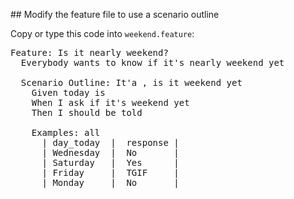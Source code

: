 ## Modify the feature file to use a scenario outline 

Copy or type this code into `weekend.feature`:

<pre class="file" data-filename="weekend.feature" data-target="replace">
Feature: Is it nearly weekend?
  Everybody wants to know if it's nearly weekend yet

  Scenario Outline: It'a <day_today>, is it weekend yet
    Given today is <day_today>
    When I ask if it's weekend yet
    Then I should be told <response>

    Examples: all
      | day_today  |  response |
      | Wednesday  |  No       |
      | Saturday   |  Yes      |
      | Friday     |  TGIF     |
      | Monday     |  No       |
       
</pre>

